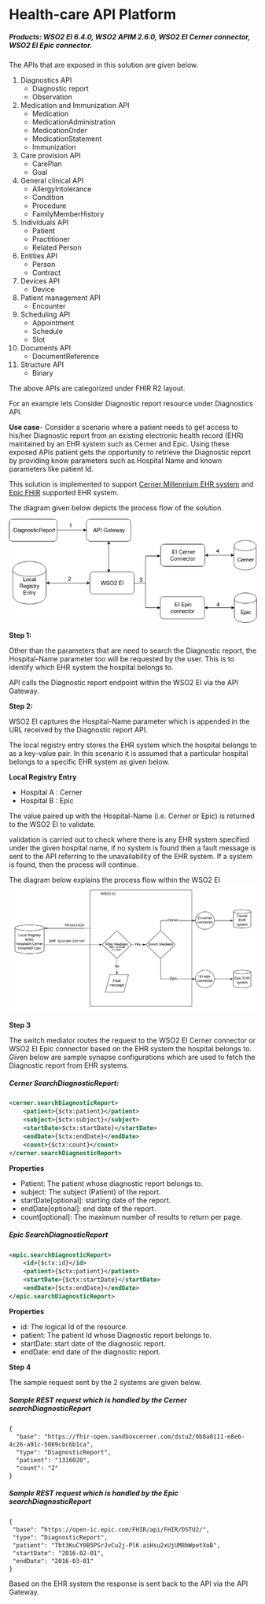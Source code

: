 # Health-care API Platform

##### Products: WSO2 EI 6.4.0, WSO2 APIM 2.6.0, WSO2 EI Cerner connector, WSO2 EI Epic connector.

The APIs that are exposed in this solution are given below.

1. Diagnostics API
    * Diagnostic report
    * Observation
2. Medication and Immunization API
    * Medication
    * MedicationAdministration
    * MedicationOrder
    * MedicationStatement
    * Immunization
3. Care provision API
    * CarePlan
    * Goal
4. General clinical API
    * AllergyIntolerance
    * Condition
    * Procedure
    * FamilyMemberHistory
5. Individuals API
    * Patient
    * Practitioner
    * Related Person
6. Entities API
    * Person
    * Contract
7. Devices API
    * Device
8. Patient management API
    * Encounter
9. Scheduling API
    * Appointment
    * Schedule
    * Slot
10. Documents API
    * DocumentReference
11. Structure API
    * Binary

The above APIs are categorized under FHIR R2 layout.

For an example lets Consider Diagnostic report resource under Diagnostics API.

**Use case**- Consider a scenario where a patient needs to get access to his/her Diagnostic report from an existing electronic health record (EHR) maintained by an EHR system such as Cerner and Epic.
          Using these exposed APIs patient gets the opportunity to retrieve the Diagnostic report by providing  know parameters such as Hospital Name and  known parameters like patient Id.
          
This solution is implemented to support [Cerner Millennium EHR system](https://fhir.cerner.com/millennium/dstu2/) and [Epic FHIR](https://open.epic.com/Clinical/Report) supported EHR system.

The diagram given below depicts the process flow of the solution.

![Process Flow](docs/Architectural%20Diagrams/processFlow.png)

**Step 1:**

Other than the parameters that are need to search the Diagnostic report, the Hospital-Name parameter too will be requested by the user. This is to identify which EHR system the hospital belongs to.

API calls the Diagnostic report endpoint within the WSO2 EI via the API Gateway.

**Step 2:**

WSO2 EI captures the Hospital-Name parameter which is appended in the URL received by the Diagnostic report API.

The local registry entry stores the EHR system which the hospital belongs to as a key-value pair.
In this scenario it is assumed that a particular hospital belongs to a specific EHR system as given below.

**Local Registry Entry**

* Hospital A : Cerner
* Hospital B : Epic

The value paired up with the Hospital-Name (i.e. Cerner or Epic) is returned to the WSO2 EI to validate.

validation is carried out to check where there is any EHR system specified under the given hospital name, if no system is found then a fault message is sent to the API referring to the unavailability of the EHR system.
If a system is found, then the process will continue.

The diagram below explains the process flow within the WSO2 EI
![WSO2 EI Process Flow](docs/Architectural%20Diagrams/EIProcessFlow.png)

**Step 3**

The switch mediator routes the request to the WSO2 EI Cerner connector or WSO2 EI Epic connector based on the EHR system the hospital belongs to.
Given below are sample synapse configurations which are used to fetch the Diagnostic report from EHR systems.

##### Cerner SearchDiagnosticReport:

```xml
<cerner.searchDiagnosticReport>
    <patient>{$ctx:patient}</patient>
    <subject>{$ctx:subject}</subject>
    <startDate>$ctx:startDate}</startDate>
    <endDate>{$ctx:endDate}</endDate>
    <count>{$ctx:count}</count>
</cerner.searchDiagnosticReport>
```

**Properties**

* Patient: The patient whose diagnostic report belongs to. 
* subject: The subject (Patient) of the report. 
* startDate[optional]: starting date of the report. 
* endDate[optional]: end date of the report. 
* count[optional]: The maximum number of results to return per page. 

##### Epic SearchDiagnosticReport
```xml
<epic.searchDiagnosticReport>
    <id>{$ctx:id}</id>
    <patient>{$ctx:patient}</patient>
    <startDate>{$ctx:startDate}</startDate>
    <endDate>{$ctx:endDate}</endDate>
</epic.searchDiagnosticReport>
```
**Properties**

* id: The logical Id of the resource. 
* patient: The patient Id whose Diagnostic report belongs to. 
* startDate: start date of the diagnostic report. 
* endDate: end date of the diagnostic report. 

**Step 4**

The sample request sent by the 2 systems are given below.

##### Sample REST request which is handled by the Cerner searchDiagnosticReport
```
{
  "base": "https://fhir-open.sandboxcerner.com/dstu2/0b8a0111-e8e6-4c26-a91c-5069cbc6b1ca",
  "type": "DiagnosticReport",
  "patient": "1316020",
  "count": "2"
}
```

##### Sample REST request which is handled by the Epic searchDiagnosticReport
```
{
 "base": “https://open-ic.epic.com/FHIR/api/FHIR/DSTU2/",
 "type": “DiagnosticReport",
 "patient": "Tbt3KuCY0B5PSrJvCu2j-PlK.aiHsu2xUjUM8bWpetXoB",
 "startDate": "2016-02-01",
 "endDate": "2016-03-01"
}
```

Based on the EHR system the response is sent back to the API via the API Gateway.